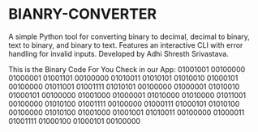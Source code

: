 # BIANRY-CONVERTER
A simple Python tool for converting binary to decimal, decimal to binary, text to binary, and binary to text. Features an interactive CLI with error handling for invalid inputs. Developed by Adhi Shresth Srivastava. 

This is the Binary Code For You Check in our App: 
01001001 00100000 01000001 01001101 00100000 01010011 01010101 01010010 01000101 00100000 01011001 01001111 01010101 00100000 01000001 01010010 01000101 00100000 01001000 01000001 01010000 01010000 01011001 00100000 01010100 01001111 00100000 01000111 01000101 01010100 00100000 01010100 01001000 01001001 01010011 00100000 01000011 01001111 01000100 01000101 00100000  
